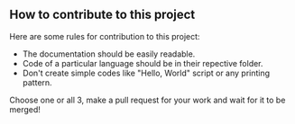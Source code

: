 ## How to contribute to this project
Here are some rules for contribution to this project:

* The documentation should be easily readable.
* Code of a particular language should be in their repective folder.
* Don't create simple codes like "Hello, World" script or any printing pattern.  

Choose one or all 3, make a pull request for your work and wait for it to be merged!
